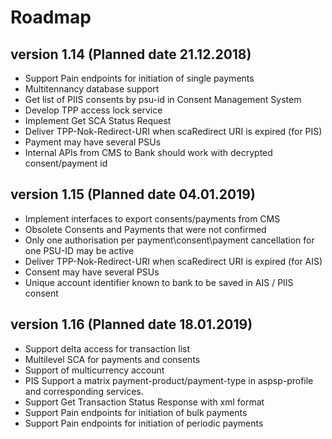 # Roadmap

## version 1.14 (Planned date 21.12.2018)
- Support Pain endpoints for initiation of single payments 
- Multitennancy database support
- Get list of PIIS consents by psu-id in Consent Management System 
- Develop TPP access lock service 
- Implement Get SCA Status Request
- Deliver TPP-Nok-Redirect-URI when scaRedirect URI is expired (for PIS)
- Payment may have several PSUs
- Internal APIs from CMS to Bank should work with decrypted consent/payment id

## version 1.15 (Planned date 04.01.2019)
- Implement interfaces to export consents/payments from CMS
- Obsolete Consents and Payments that were not confirmed
- Only one authorisation per payment\consent\payment cancellation for one PSU-ID may be active
- Deliver TPP-Nok-Redirect-URI when scaRedirect URI is expired (for AIS)
- Consent may have several PSUs
- Unique account identifier known to bank to be saved in AIS / PIIS consent 

## version 1.16 (Planned date 18.01.2019)
- Support delta access for transaction list 
- Multilevel SCA for payments and consents
- Support of multicurrency account
- PIS Support a matrix payment-product/payment-type in aspsp-profile and corresponding services. 
- Support Get Transaction Status Response with xml format
- Support Pain endpoints for initiation of bulk payments
- Support Pain endpoints for initiation of periodic payments 
